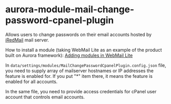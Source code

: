 # aurora-module-mail-change-password-cpanel-plugin

Allows users to change passwords on their email accounts hosted by [iRedMail](http://www.iredmail.org/) mail server.

How to install a module (taking WebMail Lite as an example of the product built on Aurora framework): [Adding modules in WebMail Lite](https://afterlogic.com/docs/webmail-lite-8/installation/adding-modules)

In `data/settings/modules/MailChangePasswordCpanelPlugin.config.json` file, you need to supply array of mailserver hostnames or IP addresses the feature is enabled for. If you put "*" item there, it means the feature is enabled for all accounts.

In the same file, you need to provide access credentials for cPanel user account that controls email accounts.